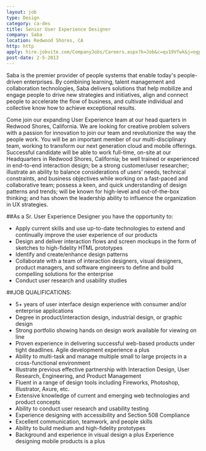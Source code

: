 ```yaml
---
layout: job
type: Design
category: ca-des
title: Senior User Experience Designer
company: Saba
location: Redwood Shores, CA
http: http
apply: hire.jobvite.com/CompanyJobs/Careers.aspx?k=Job&c=qv19Vfwk&j=ogp6Wfwr&s=WorkCreative.net
post-date: 2-5-2013
---
```


Saba is the premier provider of people systems that enable today's people-driven enterprises. By combining learning, talent management and collaboration technologies, Saba delivers solutions that help mobilize and engage people to drive new strategies and initiatives, align and connect people to accelerate the flow of business, and cultivate individual and collective know how to achieve exceptional results.
 
Come join our expanding User Experience team at our head quarters in Redwood Shores, California. We are looking for creative problem solvers with a passion for innovation to join our team and revolutionize the way the people work. You will be an important member of our multi-disciplinary team, working to transform our next generation cloud and mobile offerings. Successful candidate will be able to work full-time, on-site at our Headquarters in Redwood Shores, California; be well trained or experienced in end-to-end interaction design; be a strong customer/user researcher; illustrate an ability to balance considerations of users’ needs, technical constraints, and business objectives while working on a fast-paced and collaborative team; possess a keen, and quick understanding of design patterns and trends; will be known for high-level and out-of-the-box thinking; and has shown the leadership ability to influence the organization in UX strategies.

##As a Sr. User Experience Designer you have the opportunity to:
* Apply current skills and use up-to-date technologies to extend and continually improve the user experience of our products
* Design and deliver interaction flows and screen mockups in the form of sketches to high-fidelity HTML prototypes
* Identify and create/enhance design patterns
* Collaborate with a team of interaction designers, visual designers, product managers, and software engineers to define and build compelling solutions for the enterprise
* Conduct user research and usability studies

##JOB QUALIFICATIONS:
* 5+ years of user interface design experience with consumer and/or enterprise applications
* Degree in product/interaction design, industrial design, or graphic design
* Strong portfolio showing hands on design work available for viewing on line
* Proven experience in delivering successful web-based products under tight deadlines. Agile development experience a plus
* Ability to multi-task and manage multiple small to large projects in a cross-functional environment
* Illustrate previous effective partnership with Interaction Design, User Research, Engineering, and Product Management
* Fluent in a range of design tools including Fireworks, Photoshop, Illustrator, Axure, etc.
* Extensive knowledge of current and emerging web technologies and product concepts
* Ability to conduct user research and usability testing
* Experience designing with accessibility and Section 508 Compliance
* Excellent communication, teamwork, and people skills
* Ability to build medium and high-fidelity prototypes
* Background and experience in visual design a plus
Experience designing mobile products is a plus